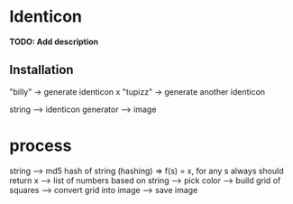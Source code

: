 # Identicon

**TODO: Add description**

## Installation

"billy" -> generate identicon x
"tupizz" -> generate another identicon


string 
--> identicon generator 
--> image


# process

string 
--> md5 hash of string (hashing) => f(s) = x, for any s always should return x
--> list of numbers based on string 
--> pick color 
--> build grid of squares 
--> convert grid into image 
--> save image